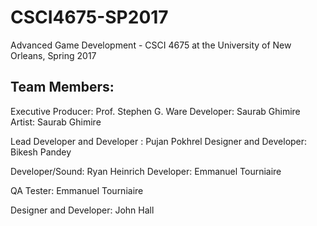 # CSCI4675-SP2017
Advanced Game Development - CSCI 4675 at the University of New Orleans, Spring 2017

## Team Members:
Executive Producer: Prof. Stephen G. Ware
Developer: Saurab Ghimire
Artist: Saurab Ghimire


Lead Developer and Developer : Pujan Pokhrel
Designer and Developer: Bikesh Pandey

Developer/Sound: Ryan Heinrich
Developer: Emmanuel Tourniaire

QA Tester: Emmanuel Tourniaire

Designer and Developer:	John Hall
